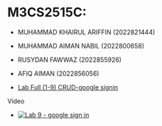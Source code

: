 # M3CS2515C:
- MUHAMMAD KHAIRUL ARIFFIN (2022821444)
- MUHAMMAD AIMAN NABIL (2022800658)
- RUSYDAN FAWWAZ (2022855926)
- AFIQ AIMAN (2022856056)

- [Lab Full (1-9) CRUD-google signin](https://github.com/ipinzr/firebase_demo.git)

Video
- [![Lab 9 - google sign in](https://img.youtube.com/vi/o4UBKcUDAZE/maxresdefault.jpg)](https://www.youtube.com/watch?v=o4UBKcUDAZEE)



 
